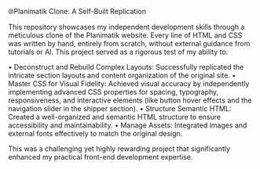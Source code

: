 🌐Planimatik Clone: A Self-Built Replication

This repository showcases my independent development skills through a meticulous clone of the Planimatik website. Every line of HTML and CSS was written by hand, entirely from scratch, without external guidance from tutorials or AI. This project served as a rigorous test of my ability to:

• Deconstruct and Rebuild Complex Layouts: Successfully replicated the intricate section layouts and content organization of the original site.
• Master CSS for Visual Fidelity: Achieved visual accuracy by independently implementing advanced CSS properties for spacing, typography, responsiveness, and interactive elements (like button hover effects and the navigation slider in the shipper section).
• Structure Semantic HTML: Created a well-organized and semantic HTML structure to ensure accessibility and maintainability.
• Manage Assets: Integrated images and external fonts effectively to match the original design.

This was a challenging yet highly rewarding project that significantly enhanced my practical front-end development expertise.
